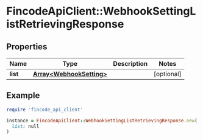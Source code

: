 # FincodeApiClient::WebhookSettingListRetrievingResponse

## Properties

| Name | Type | Description | Notes |
| ---- | ---- | ----------- | ----- |
| **list** | [**Array&lt;WebhookSetting&gt;**](WebhookSetting.md) |  | [optional] |

## Example

```ruby
require 'fincode_api_client'

instance = FincodeApiClient::WebhookSettingListRetrievingResponse.new(
  list: null
)
```

